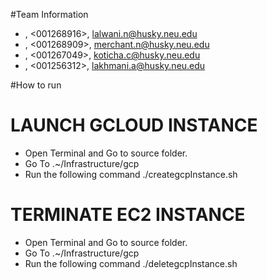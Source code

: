 
#Team Information
* <Neha Lalwani>, <001268916>, <lalwani.n@husky.neu.edu>
* <Nirali Merchant>, <001268909>, <merchant.n@husky.neu.edu>
* <Chintan Koticha>, <001267049>, <koticha.c@husky.neu.edu>
* <Apoorva Lakhmani>, <001256312>, <lakhmani.a@husky.neu.edu>

#How to run

# LAUNCH GCLOUD INSTANCE
* Open Terminal and Go to source folder.
* Go To .~/Infrastructure/gcp
* Run the following command ./creategcpInstance.sh <instance-name>

# TERMINATE EC2 INSTANCE
* Open Terminal and Go to source folder.
* Go To .~/Infrastructure/gcp
* Run the following command ./deletegcpInstance.sh <instance-name>






